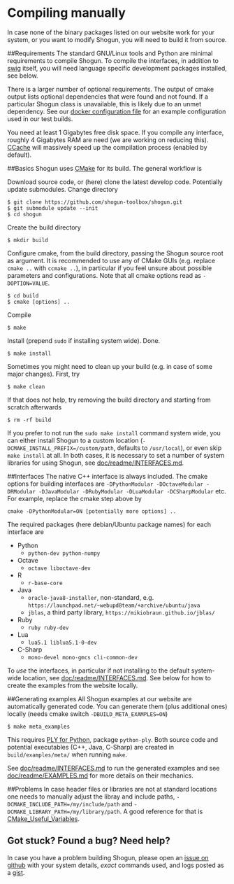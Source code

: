 Compiling manually
==================

In case none of the binary packages listed on our website work for your system, or you want to modify Shogun, you will need to build it from source.

##Requirements
The standard GNU/Linux tools and Python are minimal requirements to compile Shogun.
To compile the interfaces, in addition to [swig](http://www.swig.org/) itself, you will need language specific development packages installed, see below.

There is a larger number of optional requirements. The output of cmake output lists
optional dependencies that were found and not found.
If a particular Shogun class is unavailable, this is likely due to an unmet dependency.
See our [docker configuration file](https://github.com/shogun-toolbox/shogun/blob/develop/configs/shogun/Dockerfile) for an example configuration used in our test builds.

You need at least 1 Gigabytes free disk space. If you compile any interface, roughly 4 Gigabytes RAM are need (we are working on reducing this). [CCache](https://ccache.samba.org/) will massively speed up the compilation process (enabled by default).

##Basics
Shogun uses [CMake](https://cmake.org/) for its build. The general workflow is

Download source code, or (here) clone the latest develop code. Potentially update submodules. Change directory

    $ git clone https://github.com/shogun-toolbox/shogun.git
    $ git submodule update --init
    $ cd shogun
    
Create the build directory

    $ mkdir build
    
Configure cmake, from the build directory, passing the Shogun source root as argument.
It is recommended to use any of CMake GUIs (e.g. replace `cmake ..` with `ccmake ..`),
in particular if you feel unsure about possible parameters and configurations.
Note that all cmake options read as `-DOPTION=VALUE`.

    $ cd build
    $ cmake [options] ..
    
Compile

    $ make

    
Install (prepend `sudo` if installing system wide). Done.

    $ make install

Sometimes you might need to clean up your build (e.g. in case of some major
changes). First, try

    $ make clean

If that does not help, try removing the build directory and starting from scratch afterwards

    $ rm -rf build

If you prefer to not run the `sudo make install` command system wide, you can
either install Shogun to a custom location (`-DCMAKE_INSTALL_PREFIX=/custom/path`, defaults to `/usr/local`), or even skip `make install` at all.
In both cases, it is necessary to set a number of system libraries for using Shogun,
see [doc/readme/INTERFACES.md](https://github.com/shogun-toolbox/docs/blob/master/INTERFACES.md).

##Interfaces
The native C++ interface is always included.
The cmake options for building interfaces are `-DPythonModular -DOctaveModular -DRModular -DJavaModular -DRubyModular -DLuaModular -DCSharpModular` etc. For example, replace the cmake step above by
```
cmake -DPythonModular=ON [potentially more options] ..
```

The required packages (here debian/Ubuntu package names) for each interface are
 * Python
   - `python-dev python-numpy`
 * Octave
   - `octave liboctave-dev`
 * R
   - `r-base-core`
 * Java
   - `oracle-java8-installer`, non-standard, e.g. `https://launchpad.net/~webupd8team/+archive/ubuntu/java`
   - `jblas`, a third party library, `https://mikiobraun.github.io/jblas/`
 * Ruby
   - `ruby ruby-dev`
 * Lua
   - `lua5.1 liblua5.1-0-dev`
 * C-Sharp
   - `mono-devel mono-gmcs cli-common-dev`

To *use* the interfaces, in particular if not installing to the default system-wide location, see [doc/readme/INTERFACES.md](https://github.com/shogun-toolbox/docs/blob/master/INTERFACES.md).
See below for how to create the examples from the website locally.

##Generating examples
All Shogun examples at our website are automatically generated code. You can
generate them (plus additional ones) locally (needs cmake switch `-DBUILD_META_EXAMPLES=ON`)

    $ make meta_examples

This requires [PLY for Python](https://pypi.python.org/pypi/ply), package `python-ply`. Both source code and potential executables (C++, Java, C-Sharp) are created in `build/examples/meta/` when running
`make`.

See [doc/readme/INTERFACES.md](https://github.com/shogun-toolbox/docs/blob/master/INTERFACES.md) to run the generated examples and see [doc/readme/EXAMPLES.md](https://github.com/shogun-toolbox/docs/blob/master/EXAMPLES.md) for more details on their mechanics.

##Problems
In case header files or libraries are not at standard locations one needs
to manually adjust the libray and include paths, `-DCMAKE_INCLUDE_PATH=/my/include/path` and `-DCMAKE_LIBRARY_PATH=/my/library/path`.
A good reference for that is [CMake_Useful_Variables](http://cmake.org/Wiki/CMake_Useful_Variables).

## Got stuck? Found a bug? Need help?
In case you have a problem building Shogun, please open an [issue on github](https://github.com/shogun-toolbox/shogun/issues) with your system details, *exact* commands used, and logs posted as a [gist](https://gist.github.com/).
